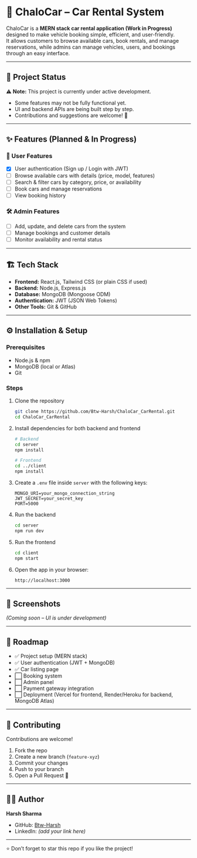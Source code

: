 # 🚗 ChaloCar – Car Rental System  

ChaloCar is a **MERN stack car rental application (Work in Progress)** designed to make vehicle booking simple, efficient, and user-friendly.  
It allows customers to browse available cars, book rentals, and manage reservations, while admins can manage vehicles, users, and bookings through an easy interface.  

---

## 🚧 Project Status  

⚠️ **Note:** This project is currently under active development.  
- Some features may not be fully functional yet.  
- UI and backend APIs are being built step by step.  
- Contributions and suggestions are welcome! 🚀  

---

## ✨ Features (Planned & In Progress)  

### 🔑 User Features  
- [x] User authentication (Sign up / Login with JWT)  
- [ ] Browse available cars with details (price, model, features)  
- [ ] Search & filter cars by category, price, or availability  
- [ ] Book cars and manage reservations  
- [ ] View booking history  

### 🛠️ Admin Features  
- [ ] Add, update, and delete cars from the system  
- [ ] Manage bookings and customer details  
- [ ] Monitor availability and rental status  

---

## 🏗️ Tech Stack  

- **Frontend:** React.js, Tailwind CSS (or plain CSS if used)  
- **Backend:** Node.js, Express.js  
- **Database:** MongoDB (Mongoose ODM)  
- **Authentication:** JWT (JSON Web Tokens)  
- **Other Tools:** Git & GitHub  

---

## ⚙️ Installation & Setup  

### Prerequisites  
- Node.js & npm  
- MongoDB (local or Atlas)  
- Git  

### Steps  

1. Clone the repository  
   ```bash
   git clone https://github.com/Btw-Harsh/ChaloCar_CarRental.git
   cd ChaloCar_CarRental
   ```

2. Install dependencies for both backend and frontend  
   ```bash
   # Backend
   cd server
   npm install

   # Frontend
   cd ../client
   npm install
   ```

3. Create a `.env` file inside `server` with the following keys:  
   ```
   MONGO_URI=your_mongo_connection_string
   JWT_SECRET=your_secret_key
   PORT=5000
   ```

4. Run the backend  
   ```bash
   cd server
   npm run dev
   ```

5. Run the frontend  
   ```bash
   cd client
   npm start
   ```

6. Open the app in your browser:  
   ```
   http://localhost:3000
   ```

---

## 📸 Screenshots  

*(Coming soon – UI is under development)*  

---

## 📌 Roadmap  

- ✅ Project setup (MERN stack)  
- ✅ User authentication (JWT + MongoDB)  
- ✅ Car listing page  
- ⬜ Booking system  
- ⬜ Admin panel  
- ⬜ Payment gateway integration  
- ⬜ Deployment (Vercel for frontend, Render/Heroku for backend, MongoDB Atlas)  

---

## 🤝 Contributing  

Contributions are welcome!  
1. Fork the repo  
2. Create a new branch (`feature-xyz`)  
3. Commit your changes  
4. Push to your branch  
5. Open a Pull Request 🚀  

---

## 👨‍💻 Author  

**Harsh Sharma**  
- GitHub: [Btw-Harsh](https://github.com/Btw-Harsh)  
- LinkedIn: *(add your link here)*  

---

⭐ Don’t forget to star this repo if you like the project!
